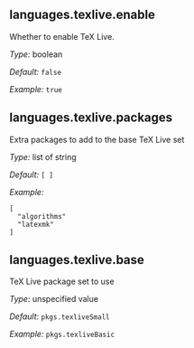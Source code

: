 [comment]: # (Do not edit this file as it is autogenerated. Go to docs/individual-docs if you want to make edits.)


[comment]: # (Please add your documentation on top of this line)

## languages\.texlive\.enable



Whether to enable TeX Live\.



*Type:*
boolean



*Default:*
` false `



*Example:*
` true `



## languages\.texlive\.packages



Extra packages to add to the base TeX Live set



*Type:*
list of string



*Default:*
` [ ] `



*Example:*

```
[
  "algorithms"
  "latexmk"
]
```



## languages\.texlive\.base

TeX Live package set to use



*Type:*
unspecified value



*Default:*
` pkgs.texliveSmall `



*Example:*
` pkgs.texliveBasic `
